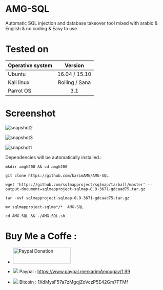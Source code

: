 # AMG-SQL
Automatic SQL injection and database takeover tool
mixed with arabic & English & no coding & Easy to use. 

# Tested on
|    Operative system   |    Version    |
| -------------         |:-------------:|
| Ubuntu                | 16.04 / 15.10 |
| Kali linux            | Rolling / Sana|
| Parrot OS             | 3.1           |

# Screenshot
![snapshot2](https://user-images.githubusercontent.com/31169019/29499141-b78b67c2-860a-11e7-8395-4db385efa121.png)

![snapshot3](https://user-images.githubusercontent.com/31169019/29499146-ca41910c-860a-11e7-80b6-aa6bd5fa8abe.png)

![snapshot1](https://user-images.githubusercontent.com/31169019/29499154-f2c1a4f0-860a-11e7-99fc-bf7277625b66.png)

Dependencies will be automatically installed.:
```
mkdir amgk200 && cd amgk200

git clone https://github.com/karimAMG/AMG-SQL

wget 'https://github.com/sqlmapproject/sqlmap/tarball/master' --output-document=sqlmapproject-sqlmap-0.9-3671-gdcaad75.tar.gz

tar -xvf sqlmapproject-sqlmap-0.9-3671-gdcaad75.tar.gz

mv sqlmapproject-sqlma*/*  AMG-SQL

cd AMG-SQL && ./AMG-SQL.sh
```
# Buy Me a Coffe :
- <a href="https://www.paypal.me/karimAmougay/1.99"><img src="http://www.ingenieris.net/media/images/logo_paypal.jpg" alt="Paypal Donation" height="50px" width="180px"></a>


- ![](https://placehold.it/15/f03c15/000000?text=+) Paypal : https://www.paypal.me/karimAmougay/1.99
- ![](https://placehold.it/15/1589F0/000000?text=+) Bitcoin : 1XdMysF57a7zMgqjZoVczP5E42Gm7FTMf

